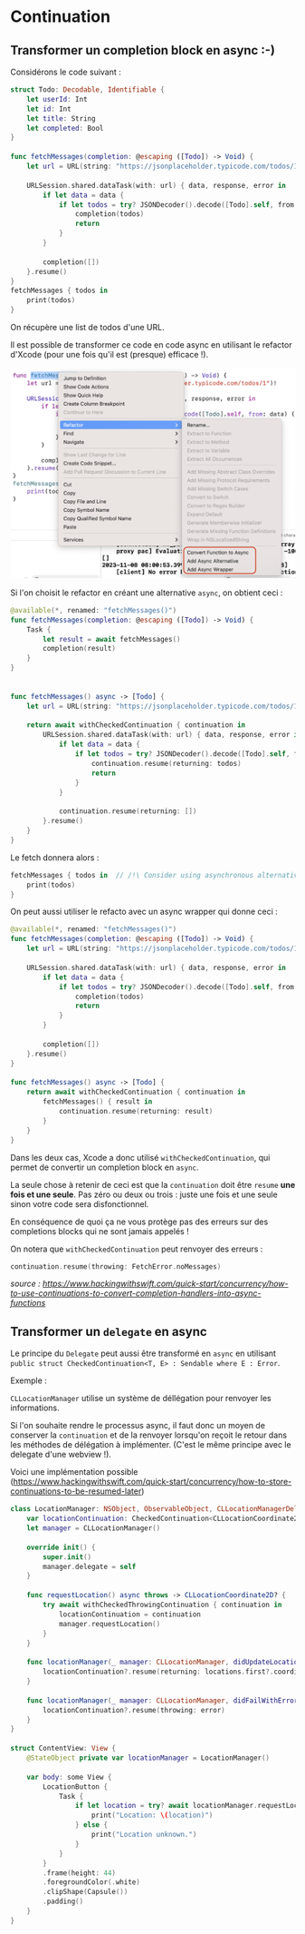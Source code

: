 # Continuation

## Transformer un completion block en async :-)

Considérons le code suivant :

```swift
struct Todo: Decodable, Identifiable {
    let userId: Int
    let id: Int
    let title: String
    let completed: Bool
}

func fetchMessages(completion: @escaping ([Todo]) -> Void) {
    let url = URL(string: "https://jsonplaceholder.typicode.com/todos/1")!

    URLSession.shared.dataTask(with: url) { data, response, error in
        if let data = data {
            if let todos = try? JSONDecoder().decode([Todo].self, from: data) {
                completion(todos)
                return
            }
        }

        completion([])
    }.resume()
}
fetchMessages { todos in
    print(todos)
}
```

On récupère une list de todos d'une URL.

Il est possible de transformer ce code en code async en utilisant le refactor d'Xcode (pour une fois qu'il est (presque) efficace !).

![Refactor](images/refactor.png)

Si l'on choisit le refactor en créant une alternative `async`, on obtient ceci :

```swift
@available(*, renamed: "fetchMessages()")
func fetchMessages(completion: @escaping ([Todo]) -> Void) {
    Task {
        let result = await fetchMessages()
        completion(result)
    }
}


func fetchMessages() async -> [Todo] {
    let url = URL(string: "https://jsonplaceholder.typicode.com/todos/1")!
    
    return await withCheckedContinuation { continuation in
        URLSession.shared.dataTask(with: url) { data, response, error in
            if let data = data {
                if let todos = try? JSONDecoder().decode([Todo].self, from: data) {
                    continuation.resume(returning: todos)
                    return
                }
            }
            
            continuation.resume(returning: [])
        }.resume()
    }
}
```

Le fetch donnera alors :

```swift
fetchMessages { todos in  // /!\ Consider using asynchronous alternative function
    print(todos)
}
```

On peut aussi utiliser le refacto avec un async wrapper qui donne ceci :

```swift
@available(*, renamed: "fetchMessages()")
func fetchMessages(completion: @escaping ([Todo]) -> Void) {
    let url = URL(string: "https://jsonplaceholder.typicode.com/todos/1")!

    URLSession.shared.dataTask(with: url) { data, response, error in
        if let data = data {
            if let todos = try? JSONDecoder().decode([Todo].self, from: data) {
                completion(todos)
                return
            }
        }

        completion([])
    }.resume()
}

func fetchMessages() async -> [Todo] {
    return await withCheckedContinuation { continuation in
        fetchMessages() { result in
            continuation.resume(returning: result)
        }
    }
}
```

Dans les deux cas, Xcode a donc utilisé `withCheckedContinuation`, qui permet de convertir un completion block en `async`.

La seule chose à retenir de ceci est que la `continuation` doit être `resume` **une fois et une seule**. Pas zéro ou deux ou trois : juste une fois et une seule sinon votre code sera disfonctionnel.

En conséquence de quoi ça ne vous protège pas des erreurs sur des completions blocks qui ne sont jamais appelés !

On notera que `withCheckedContinuation` peut renvoyer des erreurs :

```swift
continuation.resume(throwing: FetchError.noMessages)
```

*source : https://www.hackingwithswift.com/quick-start/concurrency/how-to-use-continuations-to-convert-completion-handlers-into-async-functions*

## Transformer un `delegate` en async

Le principe du `Delegate` peut aussi être transformé en `async` en utilisant `public struct CheckedContinuation<T, E> : Sendable where E : Error`.

Exemple :

`CLLocationManager` utilise un système de déllégation pour renvoyer les informations.

Si l'on souhaite rendre le processus async, il faut donc un moyen de conserver la `continuation` et de la renvoyer lorsqu'on reçoit le retour dans les méthodes de délégation à implémenter. (C'est le même principe avec le delegate d'une webview !).

Voici une implémentation possible (https://www.hackingwithswift.com/quick-start/concurrency/how-to-store-continuations-to-be-resumed-later)

```swift
class LocationManager: NSObject, ObservableObject, CLLocationManagerDelegate {
    var locationContinuation: CheckedContinuation<CLLocationCoordinate2D?, Error>?
    let manager = CLLocationManager()

    override init() {
        super.init()
        manager.delegate = self
    }

    func requestLocation() async throws -> CLLocationCoordinate2D? {
        try await withCheckedThrowingContinuation { continuation in
            locationContinuation = continuation
            manager.requestLocation()
        }
    }

    func locationManager(_ manager: CLLocationManager, didUpdateLocations locations: [CLLocation]) {
        locationContinuation?.resume(returning: locations.first?.coordinate)
    }

    func locationManager(_ manager: CLLocationManager, didFailWithError error: Error) {
        locationContinuation?.resume(throwing: error)
    }
}

struct ContentView: View {
    @StateObject private var locationManager = LocationManager()

    var body: some View {
        LocationButton {
            Task {
                if let location = try? await locationManager.requestLocation() {
                    print("Location: \(location)")
                } else {
                    print("Location unknown.")
                }
            }
        }
        .frame(height: 44)
        .foregroundColor(.white)
        .clipShape(Capsule())
        .padding()
    }
}
```